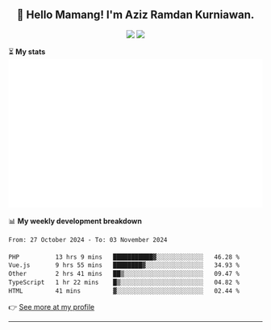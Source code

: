 <h2 align="center">👋 Hello Mamang! I'm Aziz Ramdan Kurniawan.</h2>  
<p align="center">
  <img src="https://komarev.com/ghpvc/?username=azizramdan">
  <img src="https://wakatime.com/badge/user/90056fa0-4c31-4eca-954e-2a3ac05896f9.svg">
</p>
    
⏳ **My stats**  
![](https://raw.githubusercontent.com/azizramdan/github-stats/master/generated/overview.svg#gh-dark-mode-only)

📊 **My weekly development breakdown**
<!--START_SECTION:waka-->

```txt
From: 27 October 2024 - To: 03 November 2024

PHP          13 hrs 9 mins   ███████████▓░░░░░░░░░░░░░   46.28 %
Vue.js       9 hrs 55 mins   ████████▓░░░░░░░░░░░░░░░░   34.93 %
Other        2 hrs 41 mins   ██▒░░░░░░░░░░░░░░░░░░░░░░   09.47 %
TypeScript   1 hr 22 mins    █▒░░░░░░░░░░░░░░░░░░░░░░░   04.82 %
HTML         41 mins         ▓░░░░░░░░░░░░░░░░░░░░░░░░   02.44 %
```

<!--END_SECTION:waka-->
👉 [See more at my profile](https://wakatime.com/@azizramdan)
***
